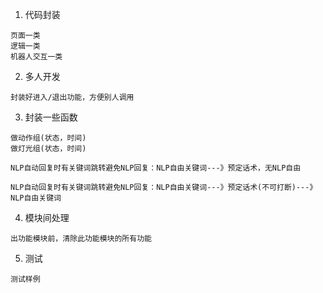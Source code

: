 1. 代码封装

```
页面一类
逻辑一类
机器人交互一类
```

2. 多人开发

```
封装好进入/退出功能，方便别人调用
```

3. 封装一些函数

```
做动作组(状态，时间)
做灯光组(状态，时间)

NLP自动回复时有关键词跳转避免NLP回复：NLP自由关键词---》预定话术，无NLP自由

NLP自动回复时有关键词跳转避免NLP回复：NLP自由关键词---》预定话术(不可打断)---》NLP自由关键词
```

4. 模块间处理

```
出功能模块前，清除此功能模块的所有功能
```

5. 测试

```
测试样例
```


